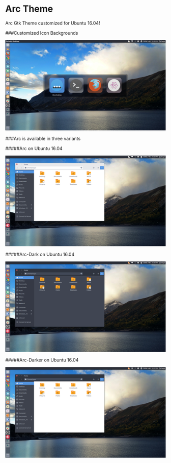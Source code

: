 # Arc Theme

Arc Gtk Theme customized for Ubuntu 16.04!

###Customized Icon Backgrounds

![A screenshot of the Arc theme on Ubuntu 16.04](https://raw.githubusercontent.com/sagarpanchal/arc-theme-ubuntu/master/screenshots/screen_1_1600x900.png "Application Switcher on Ubuntu 16.04")

###Arc is available in three variants

#####Arc on Ubuntu 16.04

![A screenshot of the Arc theme on Ubuntu 16.04](https://raw.githubusercontent.com/sagarpanchal/arc-theme-ubuntu/master/screenshots/screen_2_1600x900.png "Nautilus 3.14.3 on Ubuntu 16.04")

#####Arc-Dark on Ubuntu 16.04

![A screenshot of the Arc-Dark theme on Ubuntu 16.04](https://raw.githubusercontent.com/sagarpanchal/arc-theme-ubuntu/master/screenshots/screen_3_1600x900.png "Nautilus 3.14.3 on Ubuntu 16.04")

#####Arc-Darker on Ubuntu 16.04

![A screenshot of the Arc-Darker theme on Ubuntu 16.04](https://raw.githubusercontent.com/sagarpanchal/arc-theme-ubuntu/master/screenshots/screen_4_1600x900.png "Nautilus 3.14.3 on Ubuntu 16.04")
